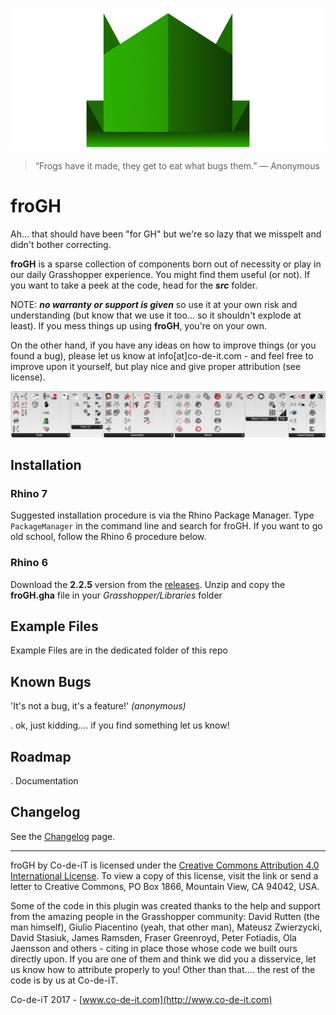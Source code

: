 ![froGH](https://github.com/Co-de-iT/froGH/blob/master/media/froGH%20logo.png?raw=true)

> “Frogs have it made, they get to eat what bugs them.” 
> ― Anonymous

# froGH
Ah... that should have been "for GH" but we're so lazy that we misspelt and didn't bother correcting.  
  
**froGH** is a sparse collection of components born out of necessity or play in our daily Grasshopper experience. You might find them useful (or not). If you want to take a peek at the code, head for the **_src_** folder. 

NOTE: _**no warranty or support is given**_ so use it at your own risk and understanding (but know that we use it too... so it shouldn't explode at least). If you mess things up using **froGH**, you're on your own.  
  
On the other hand, if you have any ideas on how to improve things (or you found a bug), please let us know at info[at]co-de-it.com - and feel free to improve upon it yourself, but play nice and give proper attribution (see license).
  
![froGH panel](https://raw.githubusercontent.com/Co-de-iT/froGH/master/media/froGH%202.0%20panel.png)
  
## Installation
### Rhino 7
Suggested installation procedure is via the Rhino Package Manager. Type `PackageManager` in the command line and search for froGH. If you want to go old school, follow the Rhino 6 procedure below.

### Rhino 6
Download the **2.2.5** version from the [releases](https://github.com/Co-de-iT/froGH/releases). Unzip and copy the **froGH.gha** file in your _Grasshopper/Libraries_ folder  
   
## Example Files
Example Files are in the dedicated folder of this repo

## Known Bugs
'It's not a bug, it's a feature!' _(anonymous)_  
  
. ok, just kidding.... if you find something let us know!
  
## Roadmap
. Documentation  

## Changelog
See the [Changelog](/CHANGELOG/Changelog.md) page.
  
-------

froGH by Co-de-iT is licensed under the [Creative Commons Attribution 4.0 International License](http://creativecommons.org/licenses/by/4.0/). To view a copy of this license, visit the link or send a letter to Creative Commons, PO Box 1866, Mountain View, CA 94042, USA.

Some of the code in this plugin was created thanks to the help and support from the amazing people in the Grasshopper community: David Rutten (the man himself), Giulio Piacentino (yeah, that other man), Mateusz Zwierzycki, David Stasiuk, James Ramsden, Fraser Greenroyd, Peter Fotiadis, Ola Jaensson and others - citing in place those whose code we built ours directly upon. If you are one of them and think we did you a disservice, let us know how to attribute properly to you! Other than that.... the rest of the code is by us at Co-de-iT.  
  
Co-de-iT 2017 - [www.co-de-it.com](http://www.co-de-it.com)
